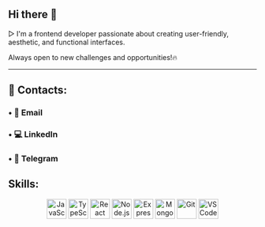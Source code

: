 ## Hi there 👋 
▷ I'm a frontend developer passionate about creating user-friendly, aesthetic, and functional interfaces.

Always open to new challenges and opportunities!🔥

---

## 📲 Contacts:

### • 📩 [Email](yuliia.shatkovska.dev@gmail.com)
### • 💻 [LinkedIn](www.linkedin.com/in/yuliia-shatkovska)
### • 📱 [Telegram](https://t.me/yuliia_shatkovska)


## Skills:

<style>
a {
  text-decoration: none;
  border: none;        
  outline: none;       
}
</style>

<p align="center">
  <a href="https://developer.mozilla.org/en-US/docs/Web/JavaScript" target="_blank" style="text-decoration: none;">
    <img src="https://cdn.jsdelivr.net/gh/devicons/devicon/icons/javascript/javascript-original.svg" alt="JavaScript" width="40" height="40"/>
  </a>
  <a href="https://www.typescriptlang.org/" target="_blank" style="text-decoration: none;">
    <img src="https://cdn.jsdelivr.net/gh/devicons/devicon/icons/typescript/typescript-original.svg" alt="TypeScript" width="40" height="40"/>
  </a>
  <a href="https://react.dev/" target="_blank" style="text-decoration: none;">
    <img src="https://cdn.jsdelivr.net/gh/devicons/devicon/icons/react/react-original.svg" alt="React" width="40" height="40"/>
  </a>
  <a href="https://nodejs.org/" target="_blank" style="text-decoration: none;">
    <img src="https://cdn.jsdelivr.net/gh/devicons/devicon/icons/nodejs/nodejs-original.svg" alt="Node.js" width="40" height="40"/>
  </a>
  <a href="https://expressjs.com/" target="_blank" style="text-decoration: none;">
    <img src="https://cdn.jsdelivr.net/gh/devicons/devicon/icons/express/express-original.svg" alt="Express" width="40" height="40"/>
  </a>
  <a href="https://www.mongodb.com/" target="_blank" style="text-decoration: none;">
    <img src="https://cdn.jsdelivr.net/gh/devicons/devicon/icons/mongodb/mongodb-original.svg" alt="MongoDB" width="40" height="40"/>
  </a>
  <a href="https://git-scm.com/" target="_blank" style="text-decoration: none;">
    <img src="https://cdn.jsdelivr.net/gh/devicons/devicon/icons/git/git-original.svg" alt="Git" width="40" height="40"/>
  </a>
  <a href="https://code.visualstudio.com/" target="_blank" style="text-decoration: none;">
    <img src="https://cdn.jsdelivr.net/gh/devicons/devicon/icons/vscode/vscode-original.svg" alt="VS Code" width="40" height="40"/>
  </a>
</p>



      

   
      


